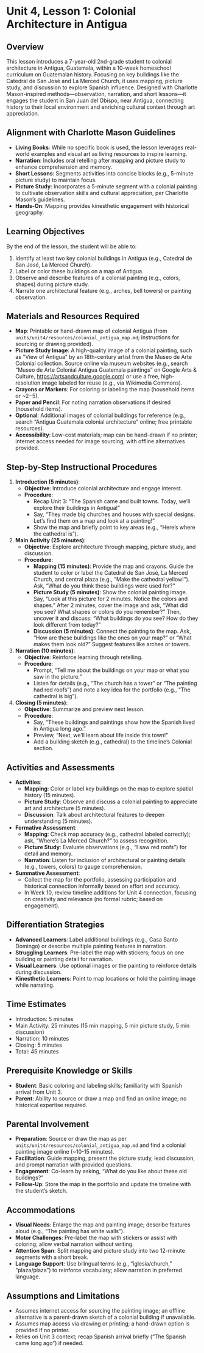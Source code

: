 # Unit 4, Lesson 1: Colonial Architecture in Antigua

## Overview
This lesson introduces a 7-year-old 2nd-grade student to colonial architecture in Antigua, Guatemala, within a 10-week homeschool curriculum on Guatemalan history. Focusing on key buildings like the Catedral de San José and La Merced Church, it uses mapping, picture study, and discussion to explore Spanish influence. Designed with Charlotte Mason-inspired methods—observation, narration, and short lessons—it engages the student in San Juan del Obispo, near Antigua, connecting history to their local environment and enriching cultural context through art appreciation.

## Alignment with Charlotte Mason Guidelines
- **Living Books**: While no specific book is used, the lesson leverages real-world examples and visual art as living resources to inspire learning.
- **Narration**: Includes oral retelling after mapping and picture study to enhance comprehension and memory.
- **Short Lessons**: Segments activities into concise blocks (e.g., 5-minute picture study) to maintain focus.
- **Picture Study**: Incorporates a 5-minute segment with a colonial painting to cultivate observation skills and cultural appreciation, per Charlotte Mason’s guidelines.
- **Hands-On**: Mapping provides kinesthetic engagement with historical geography.

## Learning Objectives
By the end of the lesson, the student will be able to:
1. Identify at least two key colonial buildings in Antigua (e.g., Catedral de San José, La Merced Church).
2. Label or color these buildings on a map of Antigua.
3. Observe and describe features of a colonial painting (e.g., colors, shapes) during picture study.
4. Narrate one architectural feature (e.g., arches, bell towers) or painting observation.

## Materials and Resources Required
- **Map**: Printable or hand-drawn map of colonial Antigua (from `units/unit4/resources/colonial_antigua_map.md`; instructions for sourcing or drawing provided).
- **Picture Study Image**: A high-quality image of a colonial painting, such as "View of Antigua" by an 18th-century artist from the Museo de Arte Colonial collection. Source online via museum websites (e.g., search “Museo de Arte Colonial Antigua Guatemala paintings” on Google Arts & Culture, https://artsandculture.google.com) or use a free, high-resolution image labeled for reuse (e.g., via Wikimedia Commons).
- **Crayons or Markers**: For coloring or labeling the map (household items or ~$2-$5).
- **Paper and Pencil**: For noting narration observations if desired (household items).
- **Optional**: Additional images of colonial buildings for reference (e.g., search “Antigua Guatemala colonial architecture” online; free printable resources).
- **Accessibility**: Low-cost materials; map can be hand-drawn if no printer; internet access needed for image sourcing, with offline alternatives provided.

## Step-by-Step Instructional Procedures
1. **Introduction (5 minutes)**:
   - **Objective**: Introduce colonial architecture and engage interest.
   - **Procedure**:
     - Recap Unit 3: “The Spanish came and built towns. Today, we’ll explore their buildings in Antigua!”
     - Say, “They made big churches and houses with special designs. Let’s find them on a map and look at a painting!”
     - Show the map and briefly point to key areas (e.g., “Here’s where the cathedral is”).
2. **Main Activity (25 minutes)**:
   - **Objective**: Explore architecture through mapping, picture study, and discussion.
   - **Procedure**:
     - **Mapping (15 minutes)**: Provide the map and crayons. Guide the student to color or label the Catedral de San José, La Merced Church, and central plaza (e.g., “Make the cathedral yellow!”). Ask, “What do you think these buildings were used for?”
     - **Picture Study (5 minutes)**: Show the colonial painting image. Say, “Look at this picture for 2 minutes. Notice the colors and shapes.” After 2 minutes, cover the image and ask, “What did you see? What shapes or colors do you remember?” Then, uncover it and discuss: “What buildings do you see? How do they look different from today?”
     - **Discussion (5 minutes)**: Connect the painting to the map. Ask, “How are these buildings like the ones on your map?” or “What makes them look old?” Suggest features like arches or towers.
3. **Narration (10 minutes)**:
   - **Objective**: Reinforce learning through retelling.
   - **Procedure**:
     - Prompt, “Tell me about the buildings on your map or what you saw in the picture.”
     - Listen for details (e.g., “The church has a tower” or “The painting had red roofs”) and note a key idea for the portfolio (e.g., “The cathedral is big”).
4. **Closing (5 minutes)**:
   - **Objective**: Summarize and preview next lesson.
   - **Procedure**:
     - Say, “These buildings and paintings show how the Spanish lived in Antigua long ago.”
     - Preview, “Next, we’ll learn about life inside this town!”
     - Add a building sketch (e.g., cathedral) to the timeline’s Colonial section.

## Activities and Assessments
- **Activities**:
  - **Mapping**: Color or label key buildings on the map to explore spatial history (15 minutes).
  - **Picture Study**: Observe and discuss a colonial painting to appreciate art and architecture (5 minutes).
  - **Discussion**: Talk about architectural features to deepen understanding (5 minutes).
- **Formative Assessment**:
  - **Mapping**: Check map accuracy (e.g., cathedral labeled correctly); ask, “Where’s La Merced Church?” to assess recognition.
  - **Picture Study**: Evaluate observations (e.g., “I saw red roofs”) for detail and memory.
  - **Narration**: Listen for inclusion of architectural or painting details (e.g., towers, colors) to gauge comprehension.
- **Summative Assessment**:
  - Collect the map for the portfolio, assessing participation and historical connection informally based on effort and accuracy.
  - In Week 10, review timeline additions for Unit 4 connection, focusing on creativity and relevance (no formal rubric; based on engagement).

## Differentiation Strategies
- **Advanced Learners**: Label additional buildings (e.g., Casa Santo Domingo) or describe multiple painting features in narration.
- **Struggling Learners**: Pre-label the map with stickers; focus on one building or painting detail for narration.
- **Visual Learners**: Use optional images or the painting to reinforce details during discussion.
- **Kinesthetic Learners**: Point to map locations or hold the painting image while narrating.

## Time Estimates
- Introduction: 5 minutes
- Main Activity: 25 minutes (15 min mapping, 5 min picture study, 5 min discussion)
- Narration: 10 minutes
- Closing: 5 minutes
- Total: 45 minutes

## Prerequisite Knowledge or Skills
- **Student**: Basic coloring and labeling skills; familiarity with Spanish arrival from Unit 3.
- **Parent**: Ability to source or draw a map and find an online image; no historical expertise required.

## Parental Involvement
- **Preparation**: Source or draw the map as per `units/unit4/resources/colonial_antigua_map.md` and find a colonial painting image online (~10-15 minutes).
- **Facilitation**: Guide mapping, present the picture study, lead discussion, and prompt narration with provided questions.
- **Engagement**: Co-learn by asking, “What do you like about these old buildings?”
- **Follow-Up**: Store the map in the portfolio and update the timeline with the student’s sketch.

## Accommodations
- **Visual Needs**: Enlarge the map and painting image; describe features aloud (e.g., “The painting has white walls”).
- **Motor Challenges**: Pre-label the map with stickers or assist with coloring; allow verbal narration without writing.
- **Attention Span**: Split mapping and picture study into two 12-minute segments with a short break.
- **Language Support**: Use bilingual terms (e.g., “iglesia/church,” “plaza/plaza”) to reinforce vocabulary; allow narration in preferred language.

## Assumptions and Limitations
- Assumes internet access for sourcing the painting image; an offline alternative is a parent-drawn sketch of a colonial building if unavailable.
- Assumes map access via drawing or printing; a hand-drawn option is provided if no printer.
- Relies on Unit 3 context; recap Spanish arrival briefly (“The Spanish came long ago”) if needed.
